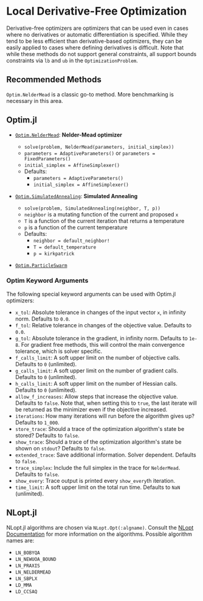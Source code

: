 # Local Derivative-Free Optimization

Derivative-free optimizers are optimizers that can be used even in cases
where no derivatives or automatic differentiation is specified. While
they tend to be less efficient than derivative-based optimizers, they
can be easily applied to cases where defining derivatives is difficult.
Note that while these methods do not support general constraints, all support
bounds constraints via `lb` and `ub` in the `OptimizationProblem`.

## Recommended Methods

`Optim.NelderMead` is a classic go-to method. More benchmarking is necessary
in this area.

## Optim.jl

- [`Optim.NelderMead`](https://julianlsolvers.github.io/Optim.jl/stable/#algo/nelder_mead/): **Nelder-Mead optimizer**

    * `solve(problem, NelderMead(parameters, initial_simplex))`
    * `parameters = AdaptiveParameters()` or `parameters = FixedParameters()`
    * `initial_simplex = AffineSimplexer()`
    * Defaults:
        * `parameters = AdaptiveParameters()`
        * `initial_simplex = AffineSimplexer()`

- [`Optim.SimulatedAnnealing`](https://julianlsolvers.github.io/Optim.jl/stable/#algo/simulated_annealing/): **Simulated Annealing**

    * `solve(problem, SimulatedAnnealing(neighbor, T, p))`
    * `neighbor` is a mutating function of the current and proposed `x`
    * `T` is a function of the current iteration that returns a temperature
    * `p` is a function of the current temperature
    * Defaults:
        * `neighbor = default_neighbor!`
        * `T = default_temperature`
        * `p = kirkpatrick`

- [`Optim.ParticleSwarm`](https://julianlsolvers.github.io/Optim.jl/stable/#algo/particle_swarm/)

### Optim Keyword Arguments

The following special keyword arguments can be used with Optim.jl optimizers:

* `x_tol`: Absolute tolerance in changes of the input vector `x`, in infinity norm. Defaults to `0.0`.
* `f_tol`: Relative tolerance in changes of the objective value. Defaults to `0.0`.
* `g_tol`: Absolute tolerance in the gradient, in infinity norm. Defaults to `1e-8`. For gradient free methods, this will control the main convergence tolerance, which is solver specific.
* `f_calls_limit`: A soft upper limit on the number of objective calls. Defaults to `0` (unlimited).
* `g_calls_limit`: A soft upper limit on the number of gradient calls. Defaults to `0` (unlimited).
* `h_calls_limit`: A soft upper limit on the number of Hessian calls. Defaults to `0` (unlimited).
* `allow_f_increases`: Allow steps that increase the objective value. Defaults to `false`. Note that, when setting this to `true`, the last iterate will be returned as the minimizer even if the objective increased.
* `iterations`: How many iterations will run before the algorithm gives up? Defaults to `1_000`.
* `store_trace`: Should a trace of the optimization algorithm's state be stored? Defaults to `false`.
* `show_trace`: Should a trace of the optimization algorithm's state be shown on `stdout`? Defaults to `false`.
* `extended_trace`: Save additional information. Solver dependent. Defaults to `false`.
* `trace_simplex`: Include the full simplex in the trace for `NelderMead`. Defaults to `false`.
* `show_every`: Trace output is printed every `show_every`th iteration.
* `time_limit`: A soft upper limit on the total run time. Defaults to `NaN` (unlimited).

## NLopt.jl

NLopt.jl algorithms are chosen via `NLopt.Opt(:algname)`. Consult the
[NLopt Documentation](https://nlopt.readthedocs.io/en/latest/NLopt_Algorithms/)
for more information on the algorithms. Possible algorithm names are:

* `LN_BOBYQA`
* `LN_NEWUOA_BOUND`
* `LN_PRAXIS`
* `LN_NELDERMEAD`
* `LN_SBPLX`
* `LD_MMA`
* `LD_CCSAQ`
